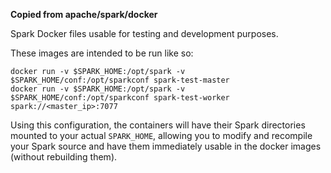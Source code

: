**Copied from apache/spark/docker**

Spark Docker files usable for testing and development purposes.

These images are intended to be run like so:

	docker run -v $SPARK_HOME:/opt/spark -v $SPARK_HOME/conf:/opt/sparkconf spark-test-master
	docker run -v $SPARK_HOME:/opt/spark -v $SPARK_HOME/conf:/opt/sparkconf spark-test-worker spark://<master_ip>:7077

Using this configuration, the containers will have their Spark directories
mounted to your actual `SPARK_HOME`, allowing you to modify and recompile
your Spark source and have them immediately usable in the docker images
(without rebuilding them).
